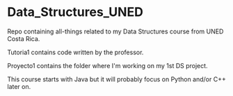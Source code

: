 # Data_Structures_UNED
Repo containing all-things related to my Data Structures course from UNED Costa Rica.

Tutoria1 contains code written by the professor. 

Proyecto1 contains the folder where I'm working on my 1st DS project. 

This course starts with Java but it will probably focus on Python and/or C++ later on. 


